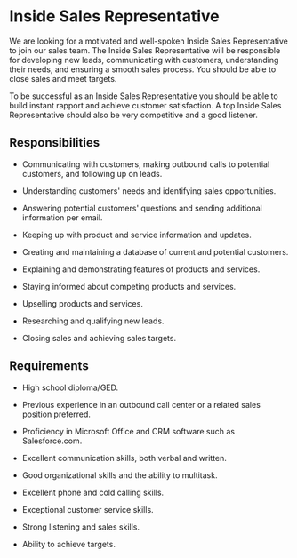 # Inside Sales Representative

We are looking for a motivated and well-spoken Inside Sales Representative to join our sales team. The Inside Sales Representative will be responsible for developing new leads, communicating with customers, understanding their needs, and ensuring a smooth sales process. You should be able to close sales and meet targets.

To be successful as an Inside Sales Representative you should be able to build instant rapport and achieve customer satisfaction. A top Inside Sales Representative should also be very competitive and a good listener.

## Responsibilities

* Communicating with customers, making outbound calls to potential customers, and following up on leads.

* Understanding customers' needs and identifying sales opportunities.

* Answering potential customers' questions and sending additional information per email.

* Keeping up with product and service information and updates.

* Creating and maintaining a database of current and potential customers.

* Explaining and demonstrating features of products and services.

* Staying informed about competing products and services.

* Upselling products and services.

* Researching and qualifying new leads.

* Closing sales and achieving sales targets.

## Requirements

* High school diploma/GED.

* Previous experience in an outbound call center or a related sales position preferred.

* Proficiency in Microsoft Office and CRM software such as Salesforce.com.

* Excellent communication skills, both verbal and written.

* Good organizational skills and the ability to multitask.

* Excellent phone and cold calling skills.

* Exceptional customer service skills.

* Strong listening and sales skills.

* Ability to achieve targets.

